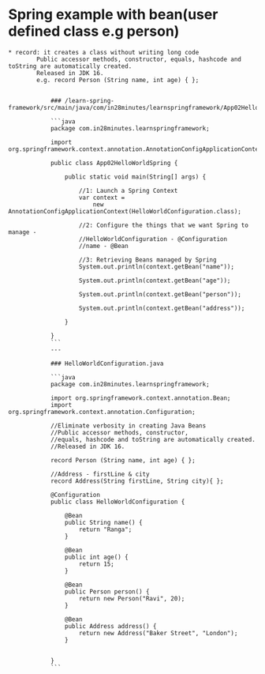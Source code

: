 # Spring example with bean(user defined class e.g person)
	* record: it creates a class without writing long code
			Public accessor methods, constructor, equals, hashcode and toString are automatically created. 
			Released in JDK 16.
			e.g. record Person (String name, int age) { };


				### /learn-spring-framework/src/main/java/com/in28minutes/learnspringframework/App02HelloWorldSpring.java

				```java
				package com.in28minutes.learnspringframework;

				import org.springframework.context.annotation.AnnotationConfigApplicationContext;

				public class App02HelloWorldSpring {

					public static void main(String[] args) {

						//1: Launch a Spring Context
						var context = 
							new AnnotationConfigApplicationContext(HelloWorldConfiguration.class);
						
						//2: Configure the things that we want Spring to manage - 
						//HelloWorldConfiguration - @Configuration
						//name - @Bean
						
						//3: Retrieving Beans managed by Spring
						System.out.println(context.getBean("name"));
						
						System.out.println(context.getBean("age"));
						
						System.out.println(context.getBean("person"));
						
						System.out.println(context.getBean("address"));
						
					}

				}
				```
				---

				### HelloWorldConfiguration.java

				```java
				package com.in28minutes.learnspringframework;

				import org.springframework.context.annotation.Bean;
				import org.springframework.context.annotation.Configuration;

				//Eliminate verbosity in creating Java Beans
				//Public accessor methods, constructor, 
				//equals, hashcode and toString are automatically created. 
				//Released in JDK 16.

				record Person (String name, int age) { };

				//Address - firstLine & city
				record Address(String firstLine, String city){ };

				@Configuration
				public class HelloWorldConfiguration {
					
					@Bean
					public String name() {
						return "Ranga";
					}
					
					@Bean
					public int age() {
						return 15;
					}
					
					@Bean
					public Person person() {
						return new Person("Ravi", 20);		
					}
					
					@Bean
					public Address address() {
						return new Address("Baker Street", "London");		
					}
					

				}
				```
